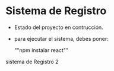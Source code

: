 <h1> Sistema de Registro</h1>

- Estado del proyecto en contrucción.

- para ejecutar el sistema, debes poner:

  ""npm instalar react""

sistema de Registro 2
